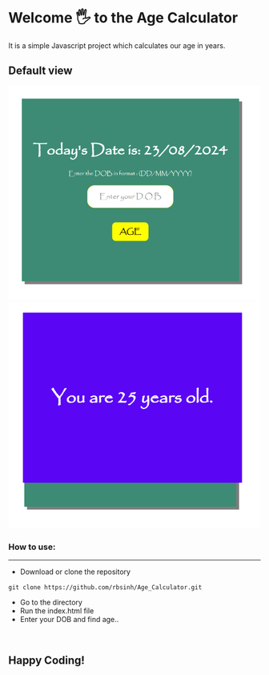 
# Welcome 🖐 to the Age Calculator
It is a simple Javascript project which calculates our age in years.

## Default view
![Default View](calculator.png)
![Default View](result.png)


### How to use:

---

- Download or clone the repository

```
git clone https://github.com/rbsinh/Age_Calculator.git
```

- Go to the directory
- Run the index.html file
- Enter your DOB and find age..

<br>

## Happy Coding!